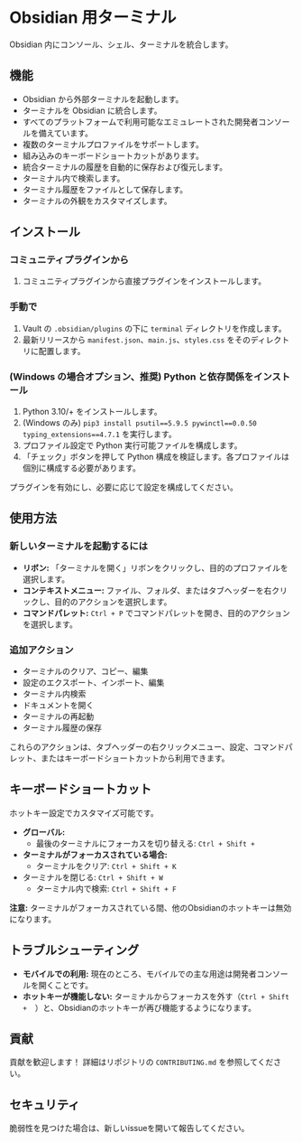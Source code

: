 # Obsidian 用ターミナル

Obsidian 内にコンソール、シェル、ターミナルを統合します。

## 機能

*   Obsidian から外部ターミナルを起動します。
*   ターミナルを Obsidian に統合します。
*   すべてのプラットフォームで利用可能なエミュレートされた開発者コンソールを備えています。
*   複数のターミナルプロファイルをサポートします。
*   組み込みのキーボードショートカットがあります。
*   統合ターミナルの履歴を自動的に保存および復元します。
*   ターミナル内で検索します。
*   ターミナル履歴をファイルとして保存します。
*   ターミナルの外観をカスタマイズします。

## インストール

### コミュニティプラグインから
1.  コミュニティプラグインから直接プラグインをインストールします。

### 手動で
1.  Vault の `.obsidian/plugins` の下に `terminal` ディレクトリを作成します。
2.  最新リリースから `manifest.json`、`main.js`、`styles.css` をそのディレクトリに配置します。

### (Windows の場合オプション、推奨) Python と依存関係をインストール
1.  Python 3.10/+ をインストールします。
2.  (Windows のみ) `pip3 install psutil==5.9.5 pywinctl==0.0.50 typing_extensions==4.7.1` を実行します。
3.  プロファイル設定で Python 実行可能ファイルを構成します。
4.  「チェック」ボタンを押して Python 構成を検証します。各プロファイルは個別に構成する必要があります。

プラグインを有効にし、必要に応じて設定を構成してください。

## 使用方法

### 新しいターミナルを起動するには

*   **リボン:** 「ターミナルを開く」リボンをクリックし、目的のプロファイルを選択します。
*   **コンテキストメニュー:** ファイル、フォルダ、またはタブヘッダーを右クリックし、目的のアクションを選択します。
*   **コマンドパレット:** `Ctrl + P` でコマンドパレットを開き、目的のアクションを選択します。

### 追加アクション

*   ターミナルのクリア、コピー、編集
*   設定のエクスポート、インポート、編集
*   ターミナル内検索
*   ドキュメントを開く
*   ターミナルの再起動
*   ターミナル履歴の保存

これらのアクションは、タブヘッダーの右クリックメニュー、設定、コマンドパレット、またはキーボードショートカットから利用できます。

## キーボードショートカット

ホットキー設定でカスタマイズ可能です。

*   **グローバル:** 
    *   最後のターミナルにフォーカスを切り替える: `Ctrl + Shift + 
`
*   **ターミナルがフォーカスされている場合:** 
    *   ターミナルをクリア: `Ctrl + Shift + K`
*   ターミナルを閉じる: `Ctrl + Shift + W`
    *   ターミナル内で検索: `Ctrl + Shift + F`

**注意:** ターミナルがフォーカスされている間、他のObsidianのホットキーは無効になります。

## トラブルシューティング

*   **モバイルでの利用:** 現在のところ、モバイルでの主な用途は開発者コンソールを開くことです。
*   **ホットキーが機能しない:** ターミナルからフォーカスを外す（`Ctrl + Shift + 
`）と、Obsidianのホットキーが再び機能するようになります。

## 貢献

貢献を歓迎します！ 詳細はリポジトリの `CONTRIBUTING.md` を参照してください。

## セキュリティ

脆弱性を見つけた場合は、新しいissueを開いて報告してください。
